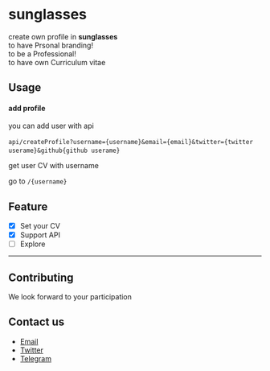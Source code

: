 <div align="center" width="100%">
  <img src="./src/public/img/logo.svg" style="align-item:center; padding: 10vh 200vw; width: 50%;" />
</div>

# sunglasses

create own profile in **sunglasses** <br>
to have Prsonal branding!<br>
to be a Professional!<br>
to have own Curriculum vitae<br>

## Usage

#### add profile

you can add user with api

`api/createProfile?username={username}&email={email}&twitter={twitter userame}&github{github userame}`

get user CV with username

go to `/{username}`

## Feature

- [x] Set your CV
- [x] Support API
- [ ] Explore

---

## Contributing

We look forward to your participation

## Contact us

- [Email](njfamirm@gmail.com)
- [Twitter](https://twitter.com/njfamirm)
- [Telegram](https://t.me/njfamirm)
